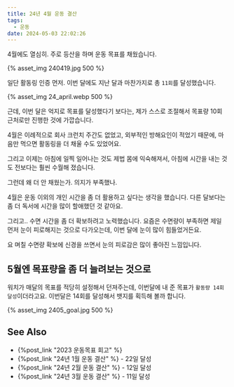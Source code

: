 ```yaml
---
title: 24년 4월 운동 결산
tags:
  - 운동
date: 2024-05-03 22:02:26
---
```



4월에도 열심히. 주로 등산을 하며 운동 목표를 채웠습니다. 

{% asset_img 240419.jpg 500 %}

<!--more-->

일단 활동링 인증 먼저. 이번 달에도 지난 달과 마찬가지로 총 `11회`를 달성했습니다.

{% asset_img 24_april.webp 500 %}

근데, 이번 달은 억지로 목표를 달성했다기 보다는, 제가 스스로 조절해서 목표량 10회 근처로만 진행한 것에 가깝습니다. 

4월은 이례적으로 회사 크런치 주간도 없었고, 외부적인 방해요인이 적었기 때문에, 마음만 먹으면 활동링을 더 채울 수도 있었어요. 

그리고 이제는 아침에 일찍 일어나는 것도 제법 몸에 익숙해져서, 아침에 시간을 내는 것도 전보다는 훨씬 수월해 졌습니다. 

그런데 왜 더 안 채웠는가. 의지가 부족했나.

4월은 운동 이외의 개인 시간을 좀 더 활용하고 싶다는 생각을 했습니다. 다른 달보다는 좀 더 독서에 시간을 많이 할애했던 것 같아요.

그리고.. 수면 시간을 좀 더 확보하려고 노력했습니다. 요즘은 수면량이 부족하면 제일 먼저 눈이 피로해지는 것으로 다가오는데, 이번 달에 눈이 많이 힘들었거든요. 

요 며칠 수면량 확보에 신경을 쓰면서 눈의 피로감은 많이 좋아진 느낌입니다. 

## 5월엔 목표량을 좀 더 늘려보는 것으로

워치가 매달의 목표를 적당히 설정해서 던져주는데, 이번달에 내 준 목표가 `활동량 14회 달성`이더라고요. 이번달은 14회를 달성해서 뱃지를 획득해 볼까 합니다. 

{% asset_img 2405_goal.jpg 500 %}

## See Also

* {%post_link "2023 운동목표 회고" %}
* {%post_link "24년 1월 운동 결산" %} - 22일 달성
* {%post_link "24년 2월 운동 결산" %} - 12일 달성
* {%post_link "24년 3월 운동 결산" %} - 11일 달성
